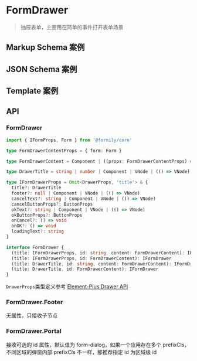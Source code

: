 # FormDrawer

> 抽屉表单，主要用在简单的事件打开表单场景

## Markup Schema 案例

<dumi-previewer demoPath="guide/form-drawer/markup-schema" />

## JSON Schema 案例

<dumi-previewer demoPath="guide/form-drawer/json-schema" />

## Template 案例

<dumi-previewer demoPath="guide/form-drawer/template" />

## API

### FormDrawer

```ts pure
import { IFormProps, Form } from '@formily/core'

type FormDrawerContentProps = { form: Form }

type FormDrawerContent = Component | ((props: FormDrawerContentProps) => VNode)

type DrawerTitle = string | number | Component | VNode | (() => VNode)

type IFormDrawerProps = Omit<DrawerProps, 'title'> & {
  title?: DrawerTitle
  footer?: null | Component | VNode | (() => VNode)
  cancelText?: string | Component | VNode | (() => VNode)
  cancelButtonProps?: ButtonProps
  okText?: string | Component | VNode | (() => VNode)
  okButtonProps?: ButtonProps
  onCancel?: () => void
  onOK?: () => void
  loadingText?: string
}

interface FormDrawer {
  (title: IFormDrawerProps, id: string, content: FormDrawerContent): IFormDrawer
  (title: IFormDrawerProps, id: FormDrawerContent): IFormDrawer
  (title: DrawerTitle, id: string, content: FormDrawerContent): IFormDrawer
  (title: DrawerTitle, id: FormDrawerContent): IFormDrawer
}
```

`DrawerProps`类型定义参考 [Element-Plus Drawer API](https://www.naiveui.com/zh-CN/os-theme/components/drawer#drawer-属性)

### FormDrawer.Footer

无属性，只接收子节点

### FormDrawer.Portal

接收可选的 id 属性，默认值为 form-dialog，如果一个应用存在多个 prefixCls，不同区域的弹窗内部 prefixCls 不一样，那推荐指定 id 为区域级 id
